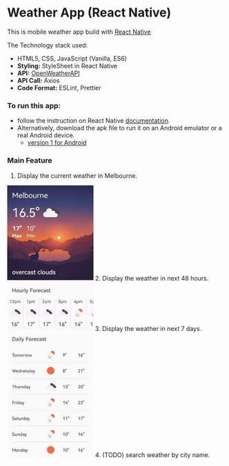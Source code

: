 # Weather App (React Native)

This is mobile weather app build with [React Native](https://reactnative.dev/)

The Technology stack used:

- HTML5, CSS, JavaScript (Vanilla, ES6)
- **Styling:** StyleSheet in React Native
- **API:** [OpenWeatherAPI](https://openweathermap.org/api)
- **API Call:** Axios
- **Code Format:** ESLint, Prettier

### To run this app:
- follow the instruction on React Native [documentation](https://reactnative.dev/docs/environment-setup).
- Alternatively, download the apk file to run it on an Android emulator or a real Android device.
	* [version 1 for Android](https://drive.google.com/file/d/1WNzpIw3E0JBFZMz01bb9YenmE1zgrWVS/view)

### Main Feature
1. Display the current weather in Melbourne.
<img src="https://raw.githubusercontent.com/tianyihuang01/WeatherNative/main/public/weather-app-v1-current.jpg?raw=true" alt="current" width="200"/>
2. Display the weather in next 48 hours.
<img src="https://raw.githubusercontent.com/tianyihuang01/WeatherNative/main/public/weather-app-v1-hourly.jpg?raw=true" alt="hourly" width="200"/>
3. Display the weather in next 7 days.
<img src="https://raw.githubusercontent.com/tianyihuang01/WeatherNative/main/public/weather-app-v1-daily.jpg?raw=true" alt="daily" width="200"/>
4. (TODO) search weather by city name.
